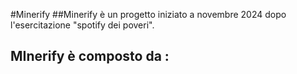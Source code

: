#Minerify
##Minerify è un progetto iniziato a novembre 2024 dopo l'esercitazione "spotify dei poveri".

## MInerify è composto da :
